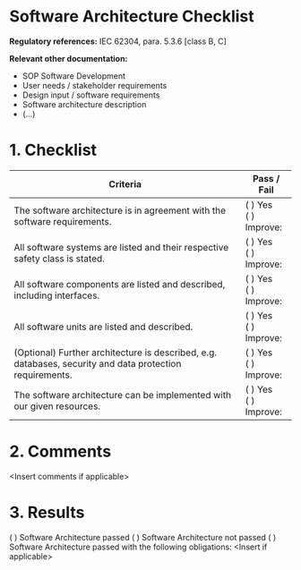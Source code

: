 # Software Architecture Checklist

**Regulatory references:**
IEC 62304, para. 5.3.6 [class B, C]

**Relevant other documentation:**

* SOP Software Development
* User needs / stakeholder requirements
* Design input / software requirements
* Software architecture description
* (...)

# 1\. Checklist

| Criteria | Pass / Fail |
| -------- | ----------- |
| The software architecture is in agreement with the software requirements. | ( ) Yes<br>( ) Improve: |
| All software systems are listed and their respective safety class is stated. | ( ) Yes<br>( ) Improve: |
| All software components are listed and described, including interfaces. | ( ) Yes<br>( ) Improve: |
| All software units are listed and described. | ( ) Yes<br>( ) Improve: |
| (Optional) Further architecture is described, e.g. databases, security and data protection requirements. | ( ) Yes<br>( ) Improve: |
| The software architecture can be implemented with our given resources. | ( ) Yes<br>( ) Improve: |

# 2\. Comments

\<Insert comments if applicable>

# 3\. Results

( ) Software Architecture passed
( ) Software Architecture not passed
( ) Software Architecture passed with the following obligations: \<Insert if applicable>
